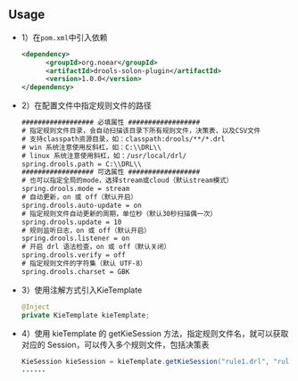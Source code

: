 ## Usage
- 1）在`pom.xml`中引入依赖

  ```xml
  <dependency>
	    <groupId>org.noear</groupId>
	    <artifactId>drools-solon-plugin</artifactId>
	    <version>1.0.0</version>
  </dependency>
  ```
  
- 2）在配置文件中指定规则文件的路径

  ```xml
  ################## 必填属性 ##################
  # 指定规则文件目录，会自动扫描该目录下所有规则文件，决策表，以及CSV文件
  # 支持classpath资源目录，如：classpath:drools/**/*.drl
  # win 系统注意使用反斜杠，如：C:\\DRL\\
  # linux 系统注意使用斜杠，如：/usr/local/drl/
  spring.drools.path = C:\\DRL\\
  ################## 可选属性 ##################
  # 也可以指定全局的mode，选择stream或cloud（默认stream模式）
  spring.drools.mode = stream
  # 自动更新，on 或 off（默认开启）
  spring.drools.auto-update = on
  # 指定规则文件自动更新的周期，单位秒（默认30秒扫描偶一次）
  spring.drools.update = 10
  # 规则监听日志，on 或 off（默认开启）
  spring.drools.listener = on
  # 开启 drl 语法检查，on 或 off（默认关闭）
  spring.drools.verify = off
  # 指定规则文件的字符集（默认 UTF-8）
  spring.drools.charset = GBK
  ```
  
- 3）使用注解方式引入KieTemplate

  ```java
  @Inject
  private KieTemplate kieTemplate;
  ```
  
- 4）使用 kieTemplate 的 getKieSession 方法，指定规则文件名，就可以获取对应的 Session，可以传入多个规则文件，包括决策表

  ```java
  KieSession kieSession = kieTemplate.getKieSession("rule1.drl", "rule2.drl");
  ......
  ```
